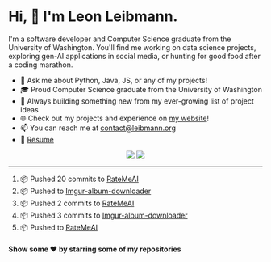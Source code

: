 # Hi, 👋 I'm Leon Leibmann.

I'm a software developer and Computer Science graduate from the University of Washington. You'll find me working on data science projects, exploring gen-AI applications in social media, or hunting for good food after a coding marathon.

- 💬 Ask me about Python, Java, JS, or any of my projects!
- 🎓 Proud Computer Science graduate from the University of Washington
- 🚀 Always building something new from my ever-growing list of project ideas
- 🌐 Check out my projects and experience on [my website](https://leibmann.org)!
- 📫 You can reach me at [contact@leibmann.org](mailto:contact@leibmann.org)
- 📄 [Resume](https://leibmann.org/Leon_Leibmann_Resume.pdf)

<div align="middle">
<img align="top" src="https://github-readme-stats.vercel.app/api/top-langs/?username=Pop101&layout=compact&theme=transparent&hide_border=true&hide=css,jupyter%20notebook">
<img align="top" src="https://github-readme-stats.vercel.app/api?username=Pop101&show_icons=true&theme=transparent&hide_border=true&count_private=true&hide=issues&include_all_commits&hide_rank=true">
</div>

---
<!--START_SECTION:activity-->
1. 📦 Pushed 20 commits to [RateMeAI](https://github.com/Pop101/RateMeAI)
2. 📦 Pushed to [Imgur-album-downloader](https://github.com/Pop101/imgur-album-downloader)
3. 📦 Pushed 2 commits to [RateMeAI](https://github.com/Pop101/RateMeAI)
4. 📦 Pushed 3 commits to [Imgur-album-downloader](https://github.com/Pop101/imgur-album-downloader)
5. 📦 Pushed to [RateMeAI](https://github.com/Pop101/RateMeAI)
<!--END_SECTION:activity-->

#### Show some ❤️ by starring some of my repositories
